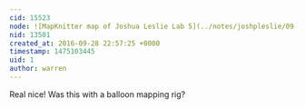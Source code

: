 ```yaml
---
cid: 15523
node: ![MapKnitter map of Joshua Leslie Lab 5](../notes/joshpleslie/09-28-2016/mapknitter-map-of-joshua-leslie-lab-5)
nid: 13501
created_at: 2016-09-28 22:57:25 +0000
timestamp: 1475103445
uid: 1
author: warren
---
```


Real nice! Was this with a balloon mapping rig? 